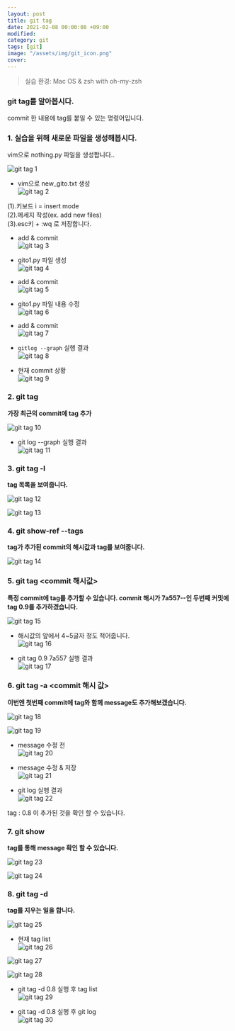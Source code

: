 ```yaml
---
layout: post
title: git tag
date: 2021-02-08 00:00:08 +09:00
modified: 
category: git
tags: [git]
image: "/assets/img/git_icon.png"
cover: 
---
```


>실습 환경: Mac OS & zsh with oh-my-zsh

### git tag를 알아봅시다. <br>

 commit 한 내용에 tag를 붙일 수 있는 명령어입니다.  <br>

### 1. 실습을 위해 새로운 파일을 생성해봅시다. <br>

  vim으로 nothing.py 파일을 생성합니다..<br>

  ![git tag 1](https://raw.githubusercontent.com/krispediadot/krispediadot.github.io/master/_posts/git/2020-02-08-git-tag/git_tag_1.jpg)

  - vim으로 new_gito.txt 생성<br>
  ![git tag 2](https://raw.githubusercontent.com/krispediadot/krispediadot.github.io/master/_posts/git/2020-02-08-git-tag/git_tag_2.jpg)

(1).키보드 i = insert mode<br>
(2).메세지 작성(ex. add new files)<br>
(3).esc키 + :wq 로 저장합니다. <br>

  - add & commit<br>
  ![git tag 3](https://raw.githubusercontent.com/krispediadot/krispediadot.github.io/master/_posts/git/2020-02-08-git-tag/git_tag_3.jpg)

  - gito1.py 파일 생성<br>
  ![git tag 4](https://raw.githubusercontent.com/krispediadot/krispediadot.github.io/master/_posts/git/2020-02-08-git-tag/git_tag_4.jpg)

  - add & commit<br>
  ![git tag 5](https://raw.githubusercontent.com/krispediadot/krispediadot.github.io/master/_posts/git/2020-02-08-git-tag/git_tag_5.jpg)

  - gito1.py 파일 내용 수정<br>
  ![git tag 6](https://raw.githubusercontent.com/krispediadot/krispediadot.github.io/master/_posts/git/2020-02-08-git-tag/git_tag_6.jpg)

  - add & commit<br>
  ![git tag 7](https://raw.githubusercontent.com/krispediadot/krispediadot.github.io/master/_posts/git/2020-02-08-git-tag/git_tag_7.jpg)

  - `gitlog --graph` 실행 결과<br>
  ![git tag 8](https://raw.githubusercontent.com/krispediadot/krispediadot.github.io/master/_posts/git/2020-02-08-git-tag/git_tag_8.jpg)

  - 현재 commit 상황<br>
  ![git tag 9](https://raw.githubusercontent.com/krispediadot/krispediadot.github.io/master/_posts/git/2020-02-08-git-tag/git_tag_9.jpg)

### 2. git tag <tag> <br>
  **가장 최근의 commit에 tag 추가**

  ![git tag 10](https://raw.githubusercontent.com/krispediadot/krispediadot.github.io/master/_posts/git/2020-02-08-git-tag/git_tag_10.jpg)

  - git log --graph 실행 결과<br>
  ![git tag 11](https://raw.githubusercontent.com/krispediadot/krispediadot.github.io/master/_posts/git/2020-02-08-git-tag/git_tag_11.jpg)

### 3. git tag -l <br>
  **tag 목록을 보여줍니다.**

  ![git tag 12](https://raw.githubusercontent.com/krispediadot/krispediadot.github.io/master/_posts/git/2020-02-08-git-tag/git_tag_12.jpg)

  ![git tag 13](https://raw.githubusercontent.com/krispediadot/krispediadot.github.io/master/_posts/git/2020-02-08-git-tag/git_tag_13.jpg)

### 4. git show-ref --tags <br>
  **tag가 추가된 commit의 해시값과 tag를 보여줍니다.**

  ![git tag 14](https://raw.githubusercontent.com/krispediadot/krispediadot.github.io/master/_posts/git/2020-02-08-git-tag/git_tag_14.jpg)

### 5. git tag <tag> <commit 해시값>
  **특정 commit에 tag를 추가할 수 있습니다. commit 해시가 7a557--인 두번째 커밋에 tag 0.9를 추가하겠습니다.**

  ![git tag 15](https://raw.githubusercontent.com/krispediadot/krispediadot.github.io/master/_posts/git/2020-02-08-git-tag/git_tag_15.jpg)

  - 해시값의 앞에서 4~5글자 정도 적어줍니다.<br>
  ![git tag 16](https://raw.githubusercontent.com/krispediadot/krispediadot.github.io/master/_posts/git/2020-02-08-git-tag/git_tag_16.jpg)

  - git tag 0.9 7a557 실행 결과<br>
  ![git tag 17](https://raw.githubusercontent.com/krispediadot/krispediadot.github.io/master/_posts/git/2020-02-08-git-tag/git_tag_17.jpg)

### 6. git tag -a <tag> <commit 해시 값>
  **이번엔 첫번째 commit에 tag와 함께 message도 추가해보겠습니다.**

  ![git tag 18](https://raw.githubusercontent.com/krispediadot/krispediadot.github.io/master/_posts/git/2020-02-08-git-tag/git_tag_18.jpg)

  ![git tag 19](https://raw.githubusercontent.com/krispediadot/krispediadot.github.io/master/_posts/git/2020-02-08-git-tag/git_tag_19.jpg)

  - message 수정 전<br>
  ![git tag 20](https://raw.githubusercontent.com/krispediadot/krispediadot.github.io/master/_posts/git/2020-02-08-git-tag/git_tag_20.jpg)

  - message 수정 & 저장<br>
  ![git tag 21](https://raw.githubusercontent.com/krispediadot/krispediadot.github.io/master/_posts/git/2020-02-08-git-tag/git_tag_21.jpg)

  - git log 실행 결과<br>
  ![git tag 22](https://raw.githubusercontent.com/krispediadot/krispediadot.github.io/master/_posts/git/2020-02-08-git-tag/git_tag_22.jpg)

  tag : 0.8 이 추가된 것을 확인 할 수 있습니다.<br>

### 7. git show <tag>
  **tag를 통해 message 확인 할 수 있습니다.**

  ![git tag 23](https://raw.githubusercontent.com/krispediadot/krispediadot.github.io/master/_posts/git/2020-02-08-git-tag/git_tag_23.jpg)

  ![git tag 24](https://raw.githubusercontent.com/krispediadot/krispediadot.github.io/master/_posts/git/2020-02-08-git-tag/git_tag_24.jpg)

### 8. git tag -d <tag>
  **tag를 지우는 일을 합니다.**

  ![git tag 25](https://raw.githubusercontent.com/krispediadot/krispediadot.github.io/master/_posts/git/2020-02-08-git-tag/git_tag_25.jpg)

  - 현재 tag list<br>
  ![git tag 26](https://raw.githubusercontent.com/krispediadot/krispediadot.github.io/master/_posts/git/2020-02-08-git-tag/git_tag_26.jpg)

  ![git tag 27](https://raw.githubusercontent.com/krispediadot/krispediadot.github.io/master/_posts/git/2020-02-08-git-tag/git_tag_27.jpg)

  ![git tag 28](https://raw.githubusercontent.com/krispediadot/krispediadot.github.io/master/_posts/git/2020-02-08-git-tag/git_tag_28.jpg)

  - git tag -d 0.8 실행 후 tag list<br>
  ![git tag 29](https://raw.githubusercontent.com/krispediadot/krispediadot.github.io/master/_posts/git/2020-02-08-git-tag/git_tag_29.jpg)

  - git tag -d 0.8 실행 후 git log<br>
  ![git tag 30](https://raw.githubusercontent.com/krispediadot/krispediadot.github.io/master/_posts/git/2020-02-08-git-tag/git_tag_30.jpg)